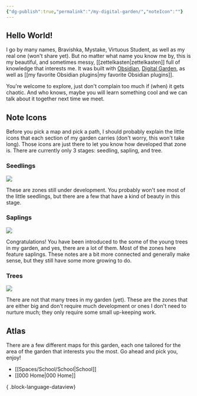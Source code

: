 ```yaml
---
{"dg-publish":true,"permalink":"/my-digital-garden/","noteIcon":""}
---
```


## Hello World!
I go by many names, Bravishka, Mystake, Virtuous Student, as well as my real one (won't share yet). But no matter what name you know me by, this is my beautiful, and sometimes messy, [[zettelkasten\|zettelkasten]] full of knowledge that interests me. It was built with [Obsidian](https://obsidian.md/), [Digital Garden](https://github.com/oleeskild/obsidian-digital-garden), as well as [[my favorite Obsidian plugins\|my favorite Obsidian plugins]].

You're welcome to explore, just don't complain too much if (when) it gets chaotic. And who knows, maybe you will learn something cool and we can talk about it together next time we meet.
## Note Icons
Before you pick a map and pick a path, I should probably explain the little icons that each section of my garden carries (don't worry, this won't take long). Those icons are just there to let you know how developed that zone is. There are currently only 3 stages: seedling, sapling, and tree.
### Seedlings
![](/img/tree-1.svg)

These are zones still under development. You probably won't see most of the little seedlings, but there are a few that have a kind of beauty in this stage.

### Saplings
![](/img/tree-2.svg)

Congratulations! You have been introduced to the some of the young trees in my garden, and yes, there are a lot of them. Most of the zones here feature saplings. These notes are a bit more connected and generally make sense, but they still have some more growing to do.
### Trees
![](/img/tree-3.svg)

There are not that many trees in my garden (yet). These are the zones that are either big and don't require much development or ones I don't need to nurture much; they only require some small up-keeping work.

## Atlas
There are a few different maps for this garden, each one tailored for the area of the garden that interests you the most. Go ahead and pick you, enjoy!

- [[Spaces/School/School\|School]]
- [[000 Home\|000 Home]]

{ .block-language-dataview}
